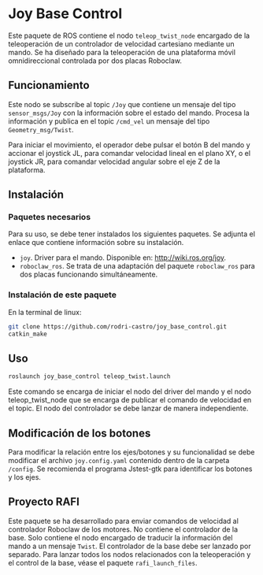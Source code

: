 # Joy Base Control
Este paquete de ROS contiene el nodo `teleop_twist_node` encargado de la teleoperación de un controlador de velocidad cartesiano mediante un mando. Se ha diseñado para la teleoperación de una plataforma móvil omnidireccional controlada por dos placas Roboclaw.

## Funcionamiento

Este nodo se subscribe al topic `/Joy` que contiene un mensaje del tipo `sensor_msgs/Joy` con la información sobre el estado del mando. Procesa la información y publica en el topic `/cmd_vel` un mensaje del tipo `Geometry_msg/Twist`.

Para iniciar el movimiento, el operador debe pulsar el botón B del mando y accionar el joystick JL, para comandar velocidad lineal en el plano XY, o el joystick JR, para comandar velocidad angular sobre el eje Z de la plataforma.

## Instalación

### Paquetes necesarios
Para su uso, se debe tener instalados los siguientes paquetes. Se adjunta el enlace que contiene información sobre su instalación.
- `joy`. Driver para el mando. Disponible en: http://wiki.ros.org/joy.
- `roboclaw_ros`. Se trata de una adaptación del paquete `roboclaw_ros` para dos placas funcionando simultáneamente. <!-- añadir enlace al paquete-->

### Instalación de este paquete
En la terminal de linux:

```bash
git clone https://github.com/rodri-castro/joy_base_control.git
catkin_make
```

## Uso
```bash
roslaunch joy_base_control teleop_twist.launch
```
Este comando se encarga de iniciar el nodo del driver del mando y el nodo teleop_twist_node que se encarga de publicar el comando de velocidad en el topic. El nodo del controlador se debe lanzar de manera independiente.

## Modificación de los botones
Para modificar la relación entre los ejes/botones y su funcionalidad se debe modificar el archivo `joy.config.yaml` contenido dentro de la carpeta `/config`. Se recomienda el programa Jstest-gtk para identificar los botones y los ejes.

## Proyecto RAFI
Este paquete se ha desarrollado para enviar comandos de velocidad al controlador Roboclaw de los motores. No contiene el controlador de la base. Solo contiene el nodo encargado de traducir la información del mando a un mensaje `Twist`. El controlador de la base debe ser lanzado por separado. Para lanzar todos los nodos relacionados con la teleoperación y el control de la base, véase el paquete `rafi_launch_files`.


